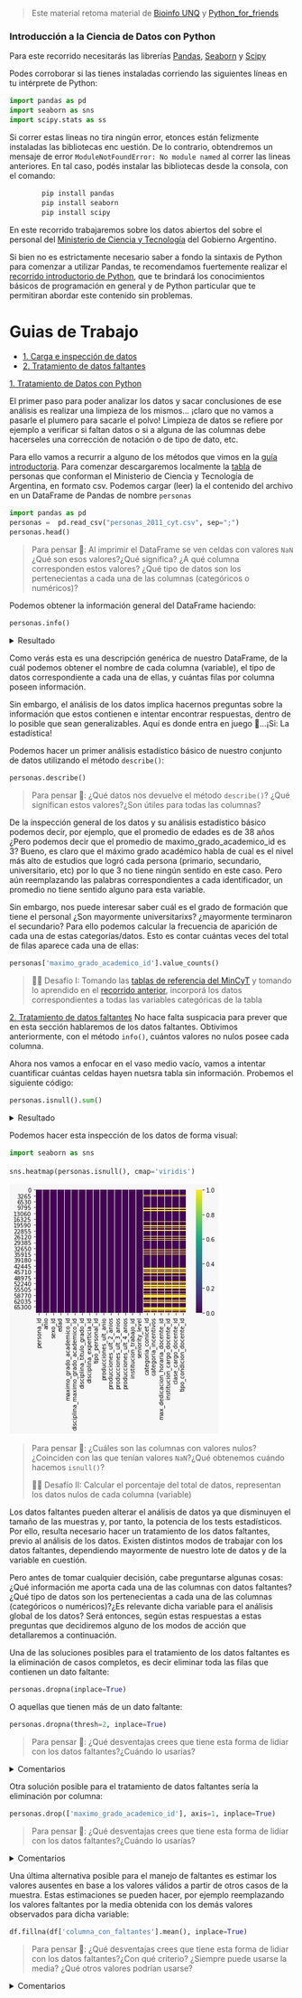 > Este material retoma material de [Bioinfo UNQ](https://github.com/AJVelezRueda/Bioinfo_UNQ/tree/master/Trabajos_Practicos/Estadistica_con_pandas) y [Python_for_friends](https://github.com/jennifergc/Python_for_friends/tree/Angie)


### Introducción a la Ciencia de Datos con Python

Para este recorrido necesitarás las librerías [Pandas](https://pandas.pydata.org/), [Seaborn](https://seaborn.pydata.org/) y [Scipy](https://www.scipy.org/)


Podes corroborar si las tienes instaladas corriendo las siguientes líneas en tu intérprete de Python:

```python
import pandas as pd
import seaborn as sns
import scipy.stats as ss
```

Si correr estas lineas no tira ningún error, etonces están felizmente instaladas las bibliotecas enc uestión. De lo contrario, obtendremos un mensaje de error `ModuleNotFoundError: No module named` al correr las lineas anteriores. En tal caso, podés instalar las bibliotecas desde la consola, con el comando:

```bash
        pip install pandas
        pip install seaborn
        pip install scipy
```

En este recorrido trabajaremos sobre los datos abiertos del sobre el personal del [Ministerio de Ciencia y Tecnología](https://datasets.datos.mincyt.gob.ar/dataset/personal-de-ciencia-y-tecnologia/archivo/11dca5bb-9a5f-4da5-b040-28957126be18) del Gobierno Argentino. 

Si bien no es estrictamente necesario saber a fondo la sintaxis de Python para comenzar a utilizar Pandas, te recomendamos fuertemente realizar el [recorrido introductorio de Python](https://github.com/AJVelezRueda/UCEMA_Fundamentos_de_informatica/blob/master/Python_intro/intro_python_tutorial.md), que te brindará los conocimientos básicos de programación en general y de Python particular que te permitiran abordar este contenido sin problemas.

# Guias de Trabajo
 * [1. Carga e inspección de datos](#1-carga)
 * [2. Tratamiento de datos faltantes](#2-faltantes)


[1. Tratamiento de Datos con Python](#1-carga)

El primer paso para poder analizar los datos y sacar conclusiones de ese análisis es realizar una
limpieza de los mismos... ¡claro que no vamos a pasarle el plumero para sacarle el polvo! Limpieza de datos se refiere por ejemplo a verificar si faltan datos o si a alguna de las columnas debe hacerseles una corrección de notación o de tipo de dato, etc.

Para ello vamos a recurrir a alguno de los métodos que vimos en la [guía introductoria](https://github.com/flbulgarelli/recursos-python/blob/master/2_Ciencia_de_datos_pandas/Introducci%C3%B3n_pandas.md). Para comenzar descargaremos localmente la [tabla](https://datasets.datos.mincyt.gob.ar/dataset/personal-de-ciencia-y-tecnologia/archivo/11dca5bb-9a5f-4da5-b040-28957126be18) de personas que conforman el Ministerio de Ciencia y Tecnología de Argentina, en formato csv. Podemos cargar (leer) la el contenido del archivo en un DataFrame de Pandas de nombre `personas`

```python
import pandas as pd
personas =  pd.read_csv("personas_2011_cyt.csv", sep=";")
personas.head()
```

> Para pensar 🤔: Al imprimir el DataFrame se ven celdas con valores `NaN` ¿Qué son esos valores?¿Qué significa? ¿A qué columna corresponden estos valores? ¿Qué tipo de datos son los pertenecientas a cada una de las columnas (categóricos o numéricos)?

Podemos obtener la información general del DataFrame haciendo:


```python
personas.info()
```

<details>
  <summary>Resultado</summary>

```python
<class 'pandas.core.frame.DataFrame'>
RangeIndex: 68552 entries, 0 to 68551
Data columns (total 21 columns):
 #   Column                                Non-Null Count  Dtype  
---  ------                                --------------  -----  
 0   persona_id                            68552 non-null  int64  
 1   anio                                  68552 non-null  int64  
 2   sexo_id                               68552 non-null  int64  
 3   edad                                  68552 non-null  int64  
 4   maximo_grado_academico_id             68552 non-null  int64  
 5   disciplina_maximo_grado_academico_id  68552 non-null  int64  
 6   disciplina_titulo_grado_id            68552 non-null  int64  
 7   disciplina_experticia_id              68552 non-null  int64  
 8   tipo_personal_id                      68552 non-null  int64  
 9   producciones_ult_anio                 68552 non-null  int64  
 10  producciones_ult_2_anios              68552 non-null  int64  
 11  producciones_ult_3_anios              68552 non-null  int64  
 12  producciones_ult_4_anios              68552 non-null  int64  
 13  institucion_trabajo_id                68552 non-null  int64  
 14  seniority_level                       68552 non-null  object 
 15  categoria_conicet_id                  48640 non-null  float64
 16  categoria_incentivos                  48640 non-null  float64
 17  max_dedicacion_horaria_docente_id     48640 non-null  float64
 18  institucion_cargo_docente_id          48640 non-null  float64
 19  clase_cargo_docente_id                48640 non-null  float64
 20  tipo_condicion_docente_id             48640 non-null  float64
dtypes: float64(6), int64(14), object(1)
memory usage: 11.0+ MB
```
</details>

Como verás esta es una descripción genérica de nuestro DataFrame, de la cuál podemos obtener el nombre de cada columna (variable), el tipo de datos correspondiente a cada una de ellas, y cuántas filas por columna poseen información.

Sin embargo, el análisis de los datos implica hacernos preguntas sobre la información que estos contienen e intentar encontrar respuestas, dentro de lo posible que sean generalizables. Aquí es donde entra en juego 🥁...¡Si: La estadística!

Podemos hacer un primer análisis estadístico básico de nuestro conjunto de datos utilizando el método `describe()`:

```python
personas.describe()
```

> Para pensar 🤔: ¿Qué datos nos devuelve el método `describe()`? ¿Qué significan estos valores?¿Son útiles para todas las columnas?

De la inspección general de los datos y su análisis estadístico básico podemos decir, por ejemplo, que el promedio de edades es de 38 años ¿Pero podemos decir que el promedio de maximo_grado_academico_id es 3? Bueno, es claro que el máximo grado académico habla de cual es el nivel más alto de estudios que logró cada persona (primario, secundario, universitario, etc) por lo que 3 no tiene ningún sentido en este caso. Pero aún reemplazando las palabras correspondientes a cada identificador, un promedio no tiene sentido alguno para esta variable. 

Sin embargo, nos puede interesar saber cuál es el grado de formación que tiene el personal ¿Son mayormente universitarixs? ¿mayormente terminaron el secundario? Para ello podemos calcular la frecuencia de aparición de cada una de estas categorías/datos. Esto es contar cuántas veces del total de filas aparece cada una de ellas:

```python
personas['maximo_grado_academico_id'].value_counts()
```

>🧗‍♀️ Desafío I: Tomando las [tablas de referencia del MinCyT](https://datasets.datos.mincyt.gob.ar/dataset/personal-de-ciencia-y-tecnologia/archivo/11dca5bb-9a5f-4da5-b040-28957126be18) y tomando lo aprendido en el [recorrido anterior](https://github.com/flbulgarelli/recursos-python/blob/master/2_Ciencia_de_datos_pandas/Introducci%C3%B3n_pandas.md), incorporá los datos correspondientes a todas las variables categóricas de la tabla

[2. Tratamiento de datos faltantes](#2-faltantes)
No hace falta suspicacia para prever que en esta sección hablaremos de los datos faltantes. Obtivimos anteriormente, con el método `info()`, cuántos valores no nulos posee cada columna. 

Ahora nos vamos a enfocar en el vaso medio vacío, vamos a intentar cuantificar cuántas celdas hayen nuetsra tabla sin información. Probemos el siguiente código:

```python
personas.isnull().sum()
```

<details>
  <summary>Resultado</summary>

```python
persona_id                                  0
anio                                        0
sexo_id                                     0
edad                                        0
maximo_grado_academico_id                   0
disciplina_maximo_grado_academico_id        0
disciplina_titulo_grado_id                  0
disciplina_experticia_id                    0
tipo_personal_id                            0
producciones_ult_anio                       0
producciones_ult_2_anios                    0
producciones_ult_3_anios                    0
producciones_ult_4_anios                    0
institucion_trabajo_id                      0
seniority_level                             0
categoria_conicet_id                    19912
categoria_incentivos                    19912
max_dedicacion_horaria_docente_id       19912
institucion_cargo_docente_id            19912
clase_cargo_docente_id                  19912
tipo_condicion_docente_id               19912
dtype: int64
```
</details>



Podemos hacer esta inspección de los datos de forma visual:

```python
import seaborn as sns

sns.heatmap(personas.isnull(), cmap='viridis')
```

![Resultado](./heat_map_null.jpeg)


>
> Para pensar 🤔: ¿Cuáles son las columnas con valores nulos? ¿Coinciden con las que tenían valores `NaN`?¿Qué obtenemos cuándo hacemos `isnull()`?
>
>  🧗‍♀️ Desafío II: Calcular el porcentaje del total de datos, representan los datos nulos de cada columna (variable)
>

Los datos faltantes pueden alterar el análisis de datos ya que disminuyen el tamaño de las muestras y, por tanto, la potencia de los tests estadísticos. Por ello, resulta necesario hacer un tratamiento de los datos faltantes, previo al análisis de los datos. Existen distintos modos de trabajar con los datos faltantes, dependiendo mayormente de nuestro lote de datos y de la variable en cuestión. 

Pero antes de tomar cualquier decisión, cabe preguntarse algunas cosas: ¿Qué información me aporta cada una de las columnas con datos faltantes? ¿Qué tipo de datos son los pertenecientas a cada una de las columnas (categóricos o numéricos)?¿Es relevante dicha variable para el análisis global de los datos? Será entonces, según estas respuestas a estas preguntas que decidiremos alguno de los modos de acción que detallaremos a continuación.

Una de las soluciones posibles para el tratamiento de los datos faltantes es la eliminación de casos completos, es decir eliminar toda las filas que contienen un dato faltante:

```python
personas.dropna(inplace=True) 
```

O aquellas que tienen más de un dato faltante:

```python
personas.dropna(thresh=2, inplace=True)
```

>
> Para pensar 🤔: ¿Qué desventajas crees que tiene esta forma de lidiar con los datos faltantes?¿Cuándo lo usarías?
>

<details>
  <summary>Comentarios</summary>
Esta forma de tratar los faltantes introduce sesgo y reduce el tamaño muestral. 
</details>

Otra solución posible para el tratamiento de datos faltantes sería la eliminación por columna:

```python
personas.drop(['maximo_grado_academico_id'], axis=1, inplace=True)
```

>
> Para pensar 🤔: ¿Qué desventajas crees que tiene esta forma de lidiar con los datos faltantes?¿Cuándo lo usarías?
>

<details>
  <summary>Comentarios</summary>
Produce muestras heterogéneas que no tienem una representación clara de las variables
</details>

Una última alternativa posible para el manejo de faltantes es estimar los valores ausentes en base a los valores válidos a partir de otros casos de la muestra. Estas estimaciones se pueden hacer, por ejemplo reemplazando los valores faltantes por la media obtenida con los demás valores observados para dicha variable:


```python
df.fillna(df['columna_con_faltantes'].mean(), inplace=True)
```

>
> Para pensar 🤔: ¿Qué desventajas crees que tiene esta forma de lidiar con los datos faltantes?¿Con qué criterio? ¿Siempre puede usarse la media? ¿Qué otros valores podrían usarse?
>

<details>
  <summary>Comentarios</summary>
Distorsiona la verdadera distribución de la variable
Distorsiona la correlación entre variables dado que añade valores constantes
</details>

